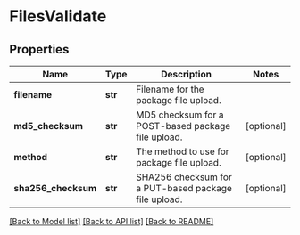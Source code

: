 # FilesValidate

## Properties
Name | Type | Description | Notes
------------ | ------------- | ------------- | -------------
**filename** | **str** | Filename for the package file upload. | 
**md5_checksum** | **str** | MD5 checksum for a POST-based package file upload. | [optional] 
**method** | **str** | The method to use for package file upload. | [optional] 
**sha256_checksum** | **str** | SHA256 checksum for a PUT-based package file upload. | [optional] 

[[Back to Model list]](../README.md#documentation-for-models) [[Back to API list]](../README.md#documentation-for-api-endpoints) [[Back to README]](../README.md)


